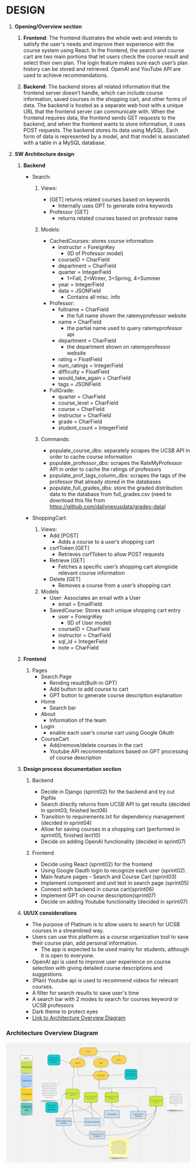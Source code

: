# DESIGN

1. **Opening/Overview section**
    1. **Frontend**: The frontend illustrates the whole web and intends to satisfy the user's needs and improve their experience with the course system using React. In the frontend, the search and course cart are two main portions that let users check the course result and select their own plan. The login feature makes sure each user’s plan history can be stored and retrieved. OpenAI and YouTube API are used to achieve recommendations.

    2. **Backend**: The backend stores all related information that the frontend server doesn’t handle, which can include course information, saved courses in the shopping cart, and other forms of data. The backend is hosted as a separate web host with a unique URL that the frontend server can communicate with. When the frontend requires data, the frontend sends GET requests to the backend, and when the frontend wants to store information, it uses POST requests. The backend stores its data using MySQL. Each form of data is represented by a model, and that model is associated with a table in a MySQL database.

2. **SW Architecture design**
    1. **Backend**
        * Search:
            1. Views:
                * [GET] returns related courses based on keywords
                    * Internally uses GPT to generate extra keywords
                * Professor [GET]
                    * returns related courses based on professor name
            2. Models:
                * CachedCourses: stores course information
                    * instructor = ForeignKey
                        * (ID of Professor model)
                    * courseID = CharField
                    * department = CharField
                    * quarter = IntegerField
                        * 1=Fall, 2=Winter, 3=Spring, 4=Summer
                    * year = IntegerField
                    * data = JSONField
                        * Contains all misc. info
                * Professor:
                    * fullname = CharField
                       * the full name shown the ratemyprofessor website
                    * name = CharField
                       * the partial name used to query ratemyprofessor api
                    * department = CharField
                        * the department shown on ratemyprofessor website
                    * rating = FloatField
                    * num_ratings = IntegerField
                    * difficulty = FloatField
                    * would_take_again = CharField
                    * tags = JSONField
                 * FullGrade:
                    * quarter = CharField
                    * course_level = CharField
                    * course = CharField
                    * instructor = CharField
                    * grade = CharField
                    * student_count = IntegerField
          
          
              
            3. Commands:
                * populate_course_dbs: separately scrapes the UCSB API in order to cache course information
                * populate_professor_dbs: scrapes the RateMyProfessor API in order to cache the ratings of professors
                * populate_prof_tags_column_dbs: scrapes the tags of the professor that already stored in the databases
                * populate_full_grades_dbs: store the graded distribution data to the database from full_grades.csv
                  (need to download this file from https://github.com/dailynexusdata/grades-data)
        
        * ShoppingCart:
            1. Views:
                * Add [POST]
                    * Adds a course to a user’s shopping cart
                * csrfToken [GET]
                    * Retrieves csrfToken to allow POST requests
                * Retrieve [GET]
                    * Fetches a specific user’s shopping cart alongside relevant course information
                * Delete [GET]
                    * Removes a course from a user’s shopping cart
            2. Models
                * User: Associates an email with a User
                    * email = EmailField
                * SavedCourse: Stores each unique shopping cart entry
                    * user = ForeignKey
                        * (ID of User model)
                    * courseID = CharField
                    * instructor = CharField
                    * sql_id = IntegerField
                    * note = CharField

    2. **Frontend**
        1. Pages
            * Search Page
                * Rending result(Built-in GPT)
                * Add button to add course to cart
                * GPT button to generate course description explanation
            * Home
                * Search bar
            * About
                * Information of the team
            * Login
                * enable each user’s course cart using Google OAuth
            * CourseCart
                * Add/remove/delete courses in the cart
                * Youtube API recommendations based on GPT processing of course description

    3. **Design process documentation section**
        1. Backend
            * Decide in Django (sprint02) for the backend and try out Pipfile
            * Search directly returns from UCSB API to get results (decided in sprint03, finished lect06)
            * Transition to requirements.txt for dependency management (decided in sprint04)
            * Allow for saving courses in a shopping cart (performed in sprint05, finished lect10)
            * Decide on adding OpenAI functionality (decided in sprint07)
              
        2. Frontend
            * Decide using React (sprint02) for the frontend
            * Using Google Oauth login to recognize each user (sprint02). 
            * Main feature pages – Search and Course Cart (sprint03)
            * Implement component and unit test in search page (sprint05)
            * Connect with backend in course cart(sprint06)
            * Implement GPT on course description(sprint07)
            * Decide on adding Youtube functionality (decided in sprint07)

    4. **UI/UX considerations**
        * The purpose of Platinum is to allow users to search for UCSB courses in a streamlined way.
        * Users can use this platform as a course organization tool to save their course plan, add personal information.
            * The app is expected to be used mainly for students, although it is open to everyone.
        * OpenAI api is used to improve user experience on course selection with giving detailed course descriptions and suggestions.
        * (Plan) Youtube api is used to recommend videos for relevant courses.
        * A filter for search results to save user's time
        * A search bar with 2 modes to search for courses keyword or UCSB professors
        * Dark theme to protect eyes
        * [Link to Architecture Overview Diagram](https://miro.com/app/board/uXjVNmFvuas=/?share_link_id=192027045456)

### Architecture Overview Diagram
![Architecture overview diagram](arch-diagram.png)
